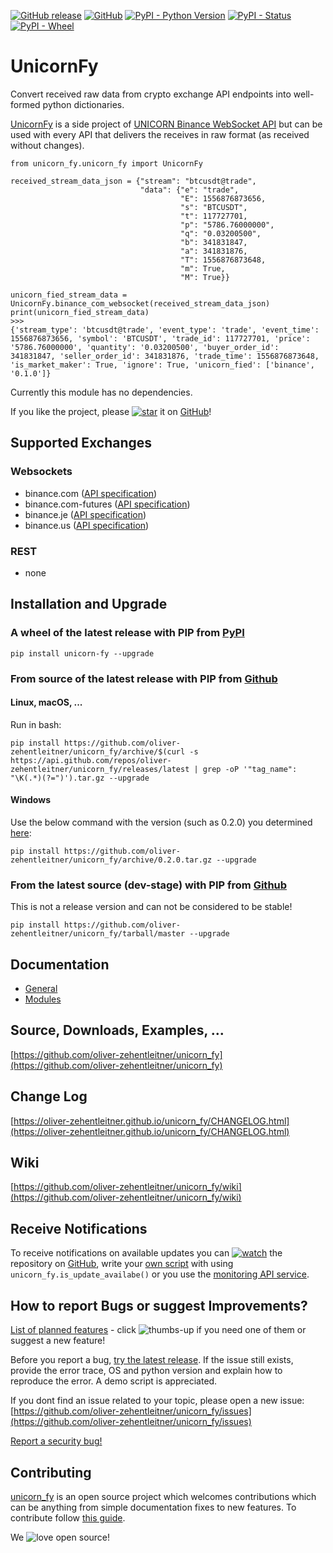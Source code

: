 [![GitHub release](https://img.shields.io/github/release/oliver-zehentleitner/unicorn_fy.svg)](https://github.com/oliver-zehentleitner/unicorn_fy/releases/latest)
[![GitHub](https://img.shields.io/github/license/oliver-zehentleitner/unicorn_fy.svg?color=blue)](https://github.com/oliver-zehentleitner/unicorn_fy/blob/master/LICENSE)
[![PyPI - Python Version](https://img.shields.io/pypi/pyversions/unicorn_fy.svg)](https://www.python.org/downloads/)
[![PyPI - Status](https://img.shields.io/pypi/status/unicorn_fy.svg)](https://github.com/oliver-zehentleitner/unicorn_fy/issues)
[![PyPI - Wheel](https://img.shields.io/pypi/wheel/unicorn_fy.svg?label=PyPI%20wheel&color=orange)](https://pypi.org/project/unicorn-fy/)


# UnicornFy
Convert received raw data from crypto exchange API endpoints into well-formed python dictionaries.

[UnicornFy](https://github.com/oliver-zehentleitner/unicorn_fy) is a side project of 
[UNICORN Binance WebSocket API](https://github.com/oliver-zehentleitner/unicorn-binance-websocket-api) but can be used
with every API that delivers the receives in raw format (as received without changes).

```
from unicorn_fy.unicorn_fy import UnicornFy

received_stream_data_json = {"stream": "btcusdt@trade",
                             "data": {"e": "trade",
                                      "E": 1556876873656,
                                      "s": "BTCUSDT",
                                      "t": 117727701,
                                      "p": "5786.76000000",
                                      "q": "0.03200500",
                                      "b": 341831847,
                                      "a": 341831876,
                                      "T": 1556876873648,
                                      "m": True,
                                      "M": True}}

unicorn_fied_stream_data = UnicornFy.binance_com_websocket(received_stream_data_json)
print(unicorn_fied_stream_data)
>>>
{'stream_type': 'btcusdt@trade', 'event_type': 'trade', 'event_time': 1556876873656, 'symbol': 'BTCUSDT', 'trade_id': 117727701, 'price': '5786.76000000', 'quantity': '0.03200500', 'buyer_order_id': 341831847, 'seller_order_id': 341831876, 'trade_time': 1556876873648, 'is_market_maker': True, 'ignore': True, 'unicorn_fied': ['binance', '0.1.0']}
```
Currently this module has no dependencies.

If you like the project, please [![star](https://s3.gifyu.com/images/stard237b3003af9f9a9.png)](https://github.com/oliver-zehentleitner/unicorn_fy/stargazers) it on 
[GitHub](https://github.com/oliver-zehentleitner/unicorn_fy)! 

## Supported Exchanges
### Websockets
- binance.com ([API specification](https://github.com/binance-exchange/binance-official-api-docs))
- binance.com-futures ([API specification](https://github.com/binance-exchange/binance-official-api-docs))
- binance.je ([API specification](https://github.com/binance-jersey/binance-official-api-docs/))
- binance.us ([API specification](https://github.com/binance-us/binance-official-api-docs))
### REST
- none

## Installation and Upgrade
### A wheel of the latest release with PIP from [PyPI](https://pypi.org/project/unicorn-fy/)
`pip install unicorn-fy --upgrade`
### From source of the latest release with PIP from [Github](https://github.com/oliver-zehentleitner/unicorn_fy)
#### Linux, macOS, ...
Run in bash:

`pip install https://github.com/oliver-zehentleitner/unicorn_fy/archive/$(curl -s https://api.github.com/repos/oliver-zehentleitner/unicorn_fy/releases/latest | grep -oP '"tag_name": "\K(.*)(?=")').tar.gz --upgrade`
#### Windows
Use the below command with the version (such as 0.2.0) you determined [here](https://github.com/oliver-zehentleitner/unicorn_fy/releases/latest):

`pip install https://github.com/oliver-zehentleitner/unicorn_fy/archive/0.2.0.tar.gz --upgrade`
### From the latest source (dev-stage) with PIP from [Github](https://github.com/oliver-zehentleitner/unicorn_fy)
This is not a release version and can not be considered to be stable!

`pip install https://github.com/oliver-zehentleitner/unicorn_fy/tarball/master --upgrade`

## Documentation
- [General](https://oliver-zehentleitner.github.io/unicorn_fy)
- [Modules](https://oliver-zehentleitner.github.io/unicorn_fy/unicorn_fy.html)

## Source, Downloads, Examples, ...
[https://github.com/oliver-zehentleitner/unicorn_fy](https://github.com/oliver-zehentleitner/unicorn_fy)

## Change Log
[https://oliver-zehentleitner.github.io/unicorn_fy/CHANGELOG.html](https://oliver-zehentleitner.github.io/unicorn_fy/CHANGELOG.html)

## Wiki
[https://github.com/oliver-zehentleitner/unicorn_fy/wiki](https://github.com/oliver-zehentleitner/unicorn_fy/wiki)

## Receive Notifications
To receive notifications on available updates you can 
[![watch](https://s3.gifyu.com/images/github_watch.png)](https://github.com/oliver-zehentleitner/unicorn_fy/watchers) 
the repository on [GitHub](https://github.com/oliver-zehentleitner/unicorn_fy), write your 
[own script](https://github.com/oliver-zehentleitner/unicorn_fy/blob/master/example_version_of_this_package.py) 
with using `unicorn_fy.is_update_availabe()` or you use the 
[monitoring API service](https://github.com/oliver-zehentleitner/unicorn-binance-websocket-api/wiki/UNICORN-Monitoring-API-Service).

## How to report Bugs or suggest Improvements?
[List of planned features](https://github.com/oliver-zehentleitner/unicorn_fy/issues?q=is%3Aissue+is%3Aopen+label%3Aenhancement) - 
click ![thumbs-up](https://s3.gifyu.com/images/tu.png) if you need one of them or suggest a new feature!

Before you report a bug, [try the latest release](https://github.com/oliver-zehentleitner/unicorn_fy#installation-and-upgrade). 
If the issue still exists, provide the error trace, OS and python version and explain how to reproduce the error. 
A demo script is appreciated.

If you dont find an issue related to your topic, please open a new issue:
[https://github.com/oliver-zehentleitner/unicorn_fy/issues](https://github.com/oliver-zehentleitner/unicorn_fy/issues)

[Report a security bug!](https://github.com/oliver-zehentleitner/unicorn_fy/security/policy)

## Contributing
[unicorn_fy](https://github.com/oliver-zehentleitner/unicorn_fy) is an open 
source project which welcomes contributions which can be anything from simple documentation fixes to new features. To 
contribute follow 
[this guide](https://github.com/oliver-zehentleitner/unicorn_fy/blob/master/CONTRIBUTING.md).
 
We ![love](https://s3.gifyu.com/images/heartae002231c41d8a80.png) open source!
